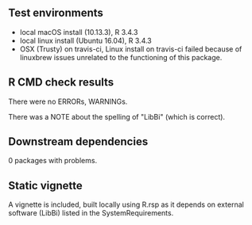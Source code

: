 ## Test environments
* local macOS install (10.13.3), R 3.4.3
* local linux install (Ubuntu 16.04), R 3.4.3
* OSX (Trusty) on travis-ci, Linux install on travis-ci failed because of linuxbrew issues unrelated to the functioning of this package.

## R CMD check results
There were no ERRORs, WARNINGs.

There was a NOTE about the spelling of "LibBi" (which is correct).

## Downstream dependencies
0 packages with problems.

## Static vignette
A vignette is included, built locally using R.rsp as it depends on external software (LibBi) listed in the SystemRequirements.
